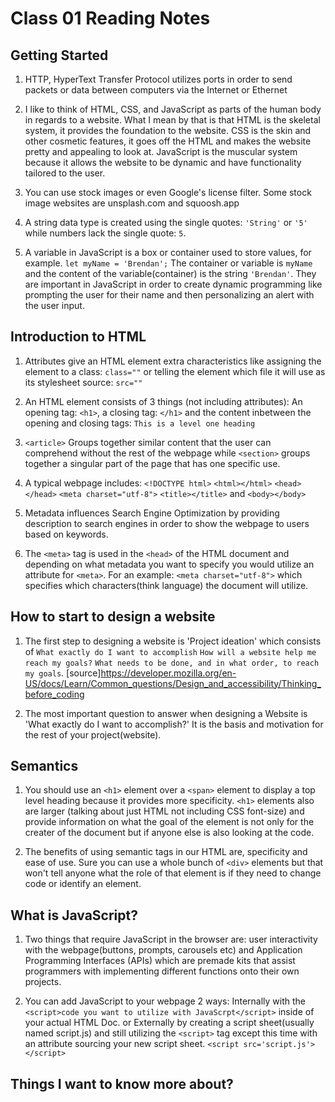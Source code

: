 # Class 01 Reading Notes

## Getting Started

1. HTTP, HyperText Transfer Protocol utilizes ports in order to send packets or data between computers via the Internet or Ethernet

2. I like to think of HTML, CSS, and JavaScript as parts of the human body in regards to a website. What I mean by that is that HTML is the skeletal system, it provides the foundation to the website. CSS is the skin and other cosmetic features, it goes off the HTML and makes the website pretty and appealing to look at. JavaScript is the muscular system because it allows the website to be dynamic and have functionality tailored to the user.

3. You can use stock images or even Google's license filter. Some stock image websites are unsplash.com and squoosh.app

4. A string data type is created using the single quotes: `'String'` or `'5'` while numbers lack the single quote: `5`.

5. A variable in JavaScript is a box or container used to store values, for example. `let myName = 'Brendan';` The container or variable is `myName` and the content of the variable(container) is the string `'Brendan'`. They are important in JavaScript in order to create dynamic programming like prompting the user for their name and then personalizing an alert with the user input.

## Introduction to HTML

1. Attributes give an HTML element extra characteristics like assigning the element to a class: `class=""` or telling the element which file it will use as its stylesheet source: `src=""`

2. An HTML element consists of 3 things (not including attributes): An opening tag: `<h1>`, a closing tag: `</h1>` and the content inbetween the opening and closing tags: `This is a level one heading`

3. `<article>` Groups together similar content that the user can comprehend without the rest of the webpage while `<section>` groups together a singular part of the page that has one specific use.

4. A typical webpage includes: `<!DOCTYPE html>` `<html></html>` `<head></head>` `<meta charset="utf-8">` `<title></title>` and `<body></body>`

5. Metadata influences Search Engine Optimization by providing description to search engines in order to show the webpage to users based on keywords.

6. The `<meta>` tag is used in the `<head>` of the HTML document and depending on what metadata you want to specify you would utilize an attribute for `<meta>`. For an example: `<meta charset="utf-8">` which specifies which characters(think language) the document will utilize.

## How to start to design a website

1. The first step to designing a website is 'Project ideation' which consists of `What exactly do I want to accomplish` `How will a website help me reach my goals?` `What needs to be done, and in what order, to reach my goals`. [source]https://developer.mozilla.org/en-US/docs/Learn/Common_questions/Design_and_accessibility/Thinking_before_coding

2. The most important question to answer when designing a Website is 'What exactly do I want to accomplish?' It is the basis and motivation for the rest of your project(website).

## Semantics

1. You should use an `<h1>` element over a `<span>` element to display a top level heading because it provides more specificity. `<h1>` elements also are larger (talking about just HTML not including CSS font-size) and provide information on what the goal of the element is not only for the creater of the document but if anyone else is also looking at the code.

2. The benefits of using semantic tags in our HTML are, specificity and ease of use. Sure you can use a whole bunch of `<div>` elements but that won't tell anyone what the role of that element is if they need to change code or identify an element.

## What is JavaScript?

1. Two things that require JavaScript in the browser are: user interactivity with the webpage(buttons, prompts, carousels etc) and Application Programming Interfaces (APIs) which are premade kits that assist programmers with implementing different functions onto their own projects.

2. You can add JavaScript to your webpage 2 ways: Internally with the `<script>code you want to utilize with JavaScrpt</script>` inside of your actual HTML Doc. or Externally by creating a script sheet(usually named script.js) and still utilizing the `<script>` tag except this time with an attribute sourcing your new script sheet. `<script src='script.js'></script>`

## Things I want to know more about?
